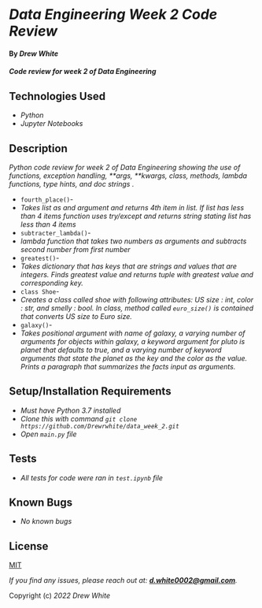 # _Data Engineering Week 2 Code Review_

#### By _**Drew White**_

#### _Code review for week 2 of Data Engineering_

## Technologies Used

- _Python_
- _Jupyter Notebooks_

## Description

 _Python code review for week 2 of Data Engineering showing the use of functions, exception handling, **args, **kwargs, class, methods, lambda functions, type hints, and doc strings ._ 

- `fourth_place()`-
- _Takes list as and argument and returns 4th item in list. If list has less than 4 items function uses try/except and returns string stating list has less than 4 items_
- `subtracter_lambda()`-
- _lambda function that takes two numbers as arguments and subtracts second number from first number_ 
- `greatest()`-
- _Takes dictionary that has keys that are strings and values that are integers. Finds greatest value and returns tuple with greatest value and corresponding key._ 
- `class Shoe`-
- _Creates a class called shoe with following attributes: US size : int, color : str, and smelly : bool. In class, method called `euro_size()` is contained that converts US size to Euro size._
- `galaxy()`-
- _Takes positional argument with name of galaxy, a varying number of arguments for objects within galaxy, a keyword argument for pluto is planet that defaults to true, and a varying number of keyword arguments that state the planet as the key and the color as the value. Prints a paragraph that summarizes the facts input as arguments._

## Setup/Installation Requirements

- _Must have Python 3.7 installed_
- _Clone this with command `git clone https://github.com/Drewrwhite/data_week_2.git`_
- _Open `main.py` file_


## Tests
 
- _All tests for code were ran in `test.ipynb` file_

## Known Bugs

- _No known bugs_

## License

[MIT](./license.txt)

_If you find any issues, please reach out at: **d.white0002@gmail.com**._

Copyright (c) _2022_ _Drew White_